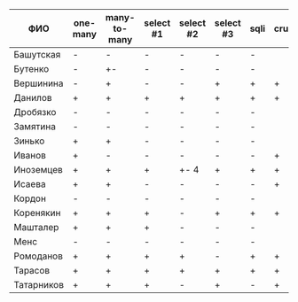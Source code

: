 | **ФИО**    | one-many | many-to-many | select #1 | select #2 | select #3 | sqli | crud | er_diagram | deploy | indexes |
|------------|----------|--------------|-----------|-----------|-----------|------|------|------------|--------|---------|
| Башутская  | -        | -            | -         | -         | -         | -    |      |            |        |         |
| Бутенко    | -        | +-           | -         | -         | -         | -    |      |            |        |         |
| Вершинина  | -        | +            | -         | -         | +         | +    | +    | +          |        |         |
| Данилов    | +        | +            | +         | +         | +         | +    | +    | +          | +      |         |
| Дробязко   | -        | -            | -         | -         | -         | -    |      |            |        |         |
| Замятина   | -        | -            | -         | -         | -         | -    |      |            |        |         |
| Зинько     | +        | +            | -         | -         | -         | -    |      |            |        |         |
| Иванов     | +        | -            | -         | -         | -         | -    | +    | +          |        |         |
| Иноземцев  | +        | +            | +         | +- 4      | +         | +    | +    | +          | +      |         |
| Исаева     | +        | +            | -         | -         | -         | -    | +    | +          |        |         |
| Кордон     | -        | -            | -         | -         | -         | -    |      |            |        |         |
| Коренякин  | +        | +            | +         | -         | +         | +    | +    | +          | +      |         |
| Машталер   | +        | +            | +         | -         | -         | -    |      | +          |        |         |
| Менс       | -        | -            | -         | -         | -         | -    |      |            |        |         |
| Ромоданов  | +        | +            | +         | +         | -         | +    | +    | +          | +      |         |
| Тарасов    | +        | +            | +         | +         | +         | +    | +    | +          | +      |         |
| Татарников | +        | +            | +         | -         | +         | -    | +    | +          |        |         |
